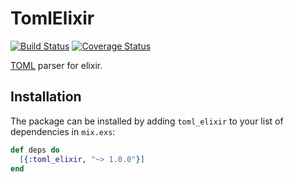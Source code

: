 # TomlElixir

[![Build Status](https://travis-ci.org/nikolauska/toml_elixir.svg?branch=master)](https://travis-ci.org/nikolauska/toml_elixir)
[![Coverage Status](https://coveralls.io/repos/github/nikolauska/toml_elixir/badge.svg?branch=master)](https://coveralls.io/github/nikolauska/toml_elixir?branch=master)

[TOML](https://github.com/toml-lang/toml) parser for elixir.

## Installation

The package can be installed by adding `toml_elixir` to your list of
dependencies in `mix.exs`:

```elixir
def deps do
  [{:toml_elixir, "~> 1.0.0"}]
end
```

